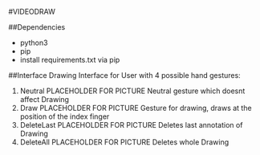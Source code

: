 #VIDEODRAW

##Dependencies
- python3
- pip
- install requirements.txt via pip

##Interface
Drawing Interface for User with 4 possible hand gestures:
1. Neutral 
PLACEHOLDER FOR PICTURE
Neutral gesture which doesnt affect Drawing
2. Draw
PLACEHOLDER FOR PICTURE
Gesture for drawing, draws at the position of the index finger
3. DeleteLast
PLACEHOLDER FOR PICTURE
Deletes last annotation of Drawing
4. DeleteAll
PLACEHOLDER FOR PICTURE
Deletes whole Drawing